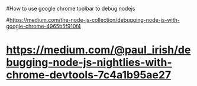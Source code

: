 #How to use google chrome toolbar to debug nodejs

#https://medium.com/the-node-js-collection/debugging-node-js-with-google-chrome-4965b5f910f4

# https://medium.com/@paul_irish/debugging-node-js-nightlies-with-chrome-devtools-7c4a1b95ae27
